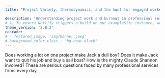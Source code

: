 ```yaml
---
title: "Project Variety, thermodynamics, and the hunt for engaged workers"

description: "Understanding project work and burnout in professinal services with *Shannon Entropy*"
# 1. To ensure Netlify triggers a build on our exampleSite instance, we need to change a file in the exampleSite directory.
theme_version: '2.8.2'
cascade:
#   featured_image: 'img/banner.jpeg'
# background_color_class : "bg-near-black"
---
```

Does working a lot on one project make Jack a dull boy? Does it make Jack want to quit his job and buy a sail boat? How is the mighty Claude Shannon involved? 
These are serious questions faced by many professional services firms every day.
